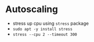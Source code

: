 # Autoscaling

* stress up cpu using `stress` package
* `sudo apt -y install stress`
* `stress --cpu 2 --timeout 300`
